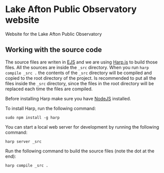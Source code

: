 # Lake Afton Public Observatory website
Website for the Lake Afton Public Observatory

## Working with the source code

The source files are writen in [EJS](http://ejs.co/) and we are using [Harp.js](https://harpjs.com/) to build those files.
All the sources are inside the `_src` directory. When you run `harp compile _src .` the contents of the `_src` directory will be compiled and copied to the root directory of the project.
Is recommended to put all the files inside the `_src` directory, since the files in the root directory will be replaced each time the files are compiled.

Before installing Harp make sure you have [NodeJS](https://nodejs.org) installed. 

To install Harp, run the following command:

```sudo npm install -g harp```

You can start a local web server for development by running the following command:

```harp server _src```

Run the following command to build the source files (note the dot at the end):

```harp compile _src .```
